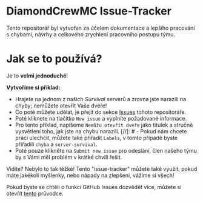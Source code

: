 # DiamondCrewMC Issue-Tracker
Tento repositorář byl vytvořen za účelem dokumentace a lepšího pracování s chybami, návrhy a celkového zrychlení pracovního postupu týmu.

# Jak se to používá?
Je to **velmi jednoduché**!

**Vytvoříme si příklad:**
- Hrajete na jednom z našich *Survival* serverů a zrovna jste narazili na chyby; nemůžete otevřít Vaše dveře!
- Co poté můžete udělat, je přejít do sekce [Issues](https://github.com/mc-diamondcrew-cz/issue-tracker/issues) tohoto repositoráře.
- Poté kliknete na tlačítko `New issue` a vyplníte požadované informace.
- Pro tento příklad, napíšeme `Nemůžu otevřít dveře` jako titulek a stručné vysvětlení toho, jak jste na chybu narazili.
[//]: # - Pokud nám chcete práci ulechčit, můžete také přiřadit `Labels`, v tomto případě byste přiřadili `chyba` a `server-survival`.
- Poté pouze klikněte na `Submit new issue` pro odeslání, člen našeho týmu by s Vámi měl problém v krátké chvíli řešit.

Vidíte? Nebylo to tak těžké!
Tento "issue-tracker" můžete také využít, pokud máte jakékoli myšlenky, nebo nápady na zlepšení, vážíme si všech!

Pokud byste se chtěli o funkci GitHub Issues dozvědět více, můžete si otevřít [tento](https://guides.github.com/features/issues/) průvodce.
